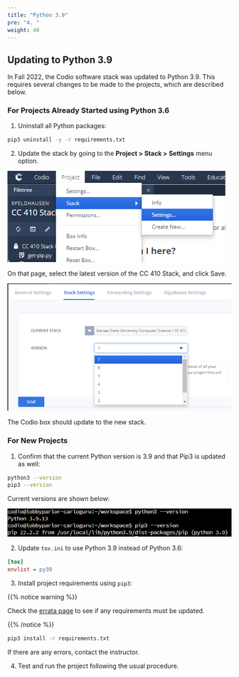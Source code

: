 ```yaml
---
title: "Python 3.9"
pre: "4. "
weight: 40
---
```


## Updating to Python 3.9

In Fall 2022, the Codio software stack was updated to Python 3.9. This requires several changes to be made to the projects, which are described below.

### For Projects Already Started using Python 3.6

1. Uninstall all Python packages:

```bash
pip3 uninstall -y -r requirements.txt
```

2. Update the stack by going to the **Project > Stack > Settings** menu option. 

![Menu Options](/images/errata/update1.png)

On that page, select the latest version of the CC 410 Stack, and click Save.

![Select Stack](/images/errata/update2.png)

The Codio box should update to the new stack. 

### For New Projects

1. Confirm that the current Python version is 3.9 and that Pip3 is updated as well:

```bash
python3 --version
pip3 --version
```

Current versions are shown below:

![Python Versions](/images/errata/update3.png)

2. Update `tox.ini` to use Python 3.9 instead of Python 3.6:

```ini
[tox]
envlist = py39
```

3. Install project requirements using `pip3`:

{{% notice warning %}}

Check the [errata page](../03-errata) to see if any requirements must be updated.

{{% /notice %}}

```bash
pip3 install -r requirements.txt
```

If there are any errors, contact the instructor.

4. Test and run the project following the usual procedure. 